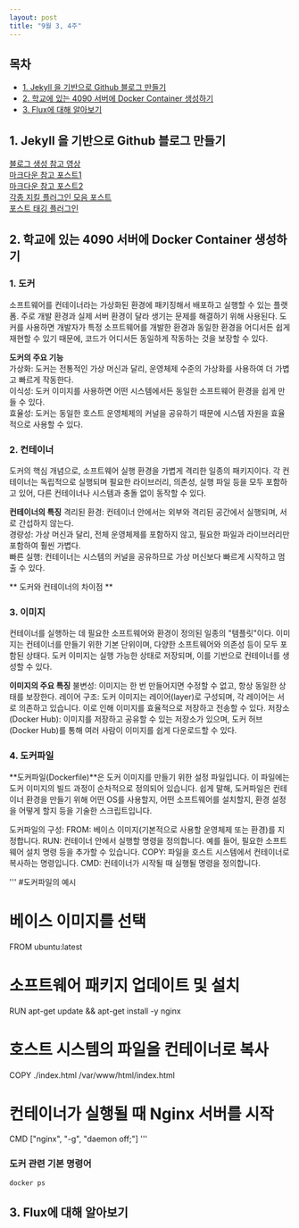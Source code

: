 ```yaml
---
layout: post
title: "9월 3, 4주"
---
```


<h2>목차</h2>
<ul>
  <li><a href="#section1">1. Jekyll 을 기반으로 Github 블로그 만들기</a></li>
  <li><a href="#section2">2. 학교에 있는 4090 서버에 Docker Container 생성하기</a></li>
  <li><a href="#section3">3. Flux에 대해 알아보기</a></li>
</ul>

## <a id="section1"></a>1. Jekyll 을 기반으로 Github 블로그 만들기
[블로그 생성 참고 영상](https://www.youtube.com/watch?v=wCOInE7-E0I)   
[마크다운 참고 포스트1](https://jekyllrb.com/docs/posts/)   
[마크다운 참고 포스트2](https://teddylee777.github.io/jekyll/Jekyll-%EC%82%AC%EC%9A%A9%EC%9D%84-%EC%9C%84%ED%95%9C-markdown-%EB%AC%B8%EB%B2%95/)   
[각종 지킬 플러그인 모음 포스트](https://github.com/planetjekyll/awesome-jekyll-plugins?tab=readme-ov-file)   
[포스트 태깅 플러그인](https://github.com/pattex/jekyll-tagging)   

## <a id="section2"></a>2. 학교에 있는 4090 서버에 Docker Container 생성하기
### 1. 도커   
소프트웨어를 컨테이너라는 가상화된 환경에 패키징해서 배포하고 실행할 수 있는 플랫폼.
주로 개발 환경과 실제 서버 환경이 달라 생기는 문제를 해결하기 위해 사용된다. 도커를 사용하면 개발자가 특정 소프트웨어를 개발한 환경과 동일한 환경을 어디서든 쉽게 재현할 수 있기 때문에, 코드가 어디서든 동일하게 작동하는 것을 보장할 수 있다. 

**도커의 주요 기능**   
가상화: 도커는 전통적인 가상 머신과 달리, 운영체제 수준의 가상화를 사용하여 더 가볍고 빠르게 작동한다.   
이식성: 도커 이미지를 사용하면 어떤 시스템에서든 동일한 소프트웨어 환경을 쉽게 만들 수 있다.   
효율성: 도커는 동일한 호스트 운영체제의 커널을 공유하기 때문에 시스템 자원을 효율적으로 사용할 수 있다.   

### 2. 컨테이너
도커의 핵심 개념으로, 소프트웨어 실행 환경을 가볍게 격리한 일종의 패키지이다. 각 컨테이너는 독립적으로 실행되며 필요한 라이브러리, 의존성, 실행 파일 등을 모두 포함하고 있어, 다른 컨테이너나 시스템과 충돌 없이 동작할 수 있다.

**컨테이너의 특징**
격리된 환경: 컨테이너 안에서는 외부와 격리된 공간에서 실행되며, 서로 간섭하지 않는다.    
경량성: 가상 머신과 달리, 전체 운영체제를 포함하지 않고, 필요한 파일과 라이브러리만 포함하여 훨씬 가볍다.   
빠른 실행: 컨테이너는 시스템의 커널을 공유하므로 가상 머신보다 빠르게 시작하고 멈출 수 있다.   

** 도커와 컨테이너의 차이점 ** 

### 3. 이미지
컨테이너를 실행하는 데 필요한 소프트웨어와 환경이 정의된 일종의 "템플릿"이다. 이미지는 컨테이너를 만들기 위한 기본 단위이며, 다양한 소프트웨어와 의존성 등이 모두 포함된 상태다. 도커 이미지는 실행 가능한 상태로 저장되며, 이를 기반으로 컨테이너를 생성할 수 있다.

**이미지의 주요 특징**
불변성: 이미지는 한 번 만들어지면 수정할 수 없고, 항상 동일한 상태를 보장한다.
레이어 구조: 도커 이미지는 레이어(layer)로 구성되며, 각 레이어는 서로 의존하고 있습니다. 이로 인해 이미지를 효율적으로 저장하고 전송할 수 있다. 
저장소(Docker Hub): 이미지를 저장하고 공유할 수 있는 저장소가 있으며, 도커 허브(Docker Hub)를 통해 여러 사람이 이미지를 쉽게 다운로드할 수 있다. 

### 4. 도커파일
**도커파일(Dockerfile)**은 도커 이미지를 만들기 위한 설정 파일입니다. 이 파일에는 도커 이미지의 빌드 과정이 순차적으로 정의되어 있습니다. 쉽게 말해, 도커파일은 컨테이너 환경을 만들기 위해 어떤 OS를 사용할지, 어떤 소프트웨어를 설치할지, 환경 설정을 어떻게 할지 등을 기술한 스크립트입니다.

도커파일의 구성:
FROM: 베이스 이미지(기본적으로 사용할 운영체제 또는 환경)를 지정합니다.
RUN: 컨테이너 안에서 실행할 명령을 정의합니다. 예를 들어, 필요한 소프트웨어 설치 명령 등을 추가할 수 있습니다.
COPY: 파일을 호스트 시스템에서 컨테이너로 복사하는 명령입니다.
CMD: 컨테이너가 시작될 때 실행될 명령을 정의합니다.

'''
#도커파일의 예시
# 베이스 이미지를 선택
FROM ubuntu:latest

# 소프트웨어 패키지 업데이트 및 설치
RUN apt-get update && apt-get install -y nginx

# 호스트 시스템의 파일을 컨테이너로 복사
COPY ./index.html /var/www/html/index.html

# 컨테이너가 실행될 때 Nginx 서버를 시작
CMD ["nginx", "-g", "daemon off;"]
'''

### 도커 관련 기본 명령어
```
docker ps 
```

## <a id="section3"></a>3. Flux에 대해 알아보기
